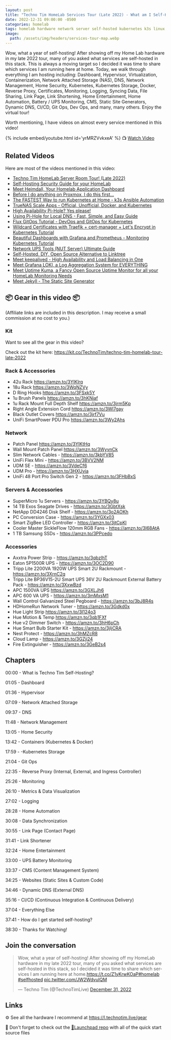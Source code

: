```yaml
---
layout: post
title: "Techno Tim HomeLab Services Tour (Late 2022) - What am I Self-Hosting in my HomeLab?"
date: 2022-12-31 09:00:00 -0500
categories: homelab
tags: homelab hardware network server self-hosted kubernetes k3s linux
image:
  path: /assets/img/headers/services-tour-map.webp
---
```


Wow, what a year of self-hosting! After showing off my Home Lab hardware in my late 2022 tour, many of you asked what services are self-hosted in this stack.   This is always a moving target so I decided it was time to share which services I am running here at home.  Today, we walk through everything I am hosting including:  Dashboard, Hypervisor, Virtualization, Containerization, Network Attached Storage (NAS), DNS, Network Management, Home Security, Kubernetes, Kubernetes Storage, Docker, Reverse Proxy, Certificates, Monitoring, Logging, Syncing Data, File Sharing, Link Page, Link Shortening, Home Entertainment, Home Automation, Battery / UPS Monitoring, CMS, Static Site Generators, Dynamic DNS, CI/CD, Git Ops, Dev Ops, and many, many others.  Enjoy the virtual tour!

Worth mentioning, I have videos on almost every service mentioned in this video!

{% include embed/youtube.html id='yrMRZVvkxeA' %}
📺 [Watch Video](https://www.youtube.com/watch?v=yrMRZVvkxeA)

## Related Videos

Here are most of the videos mentioned in this video:

- [Techno Tim HomeLab Server Room Tour! (Late 2022)](https://www.youtube.com/watch?v=dzh3so5wOro)
- [Self-Hosting Security Guide for your HomeLab](https://www.youtube.com/watch?v=Cs8yOmTJNYQ)
- [Meet Heimdall, Your Homelab Application Dashboard](https://www.youtube.com/watch?v=PA01Z6-z8Qs)
- [Before I do anything on Proxmox, I do this first...](https://www.youtube.com/watch?v=GoZaMgEgrHw)
- [The FASTEST Way to run Kubernetes at Home - k3s Ansible Automation](https://www.youtube.com/watch?v=CbkEWcUZ7zM)
- [TrueNAS Scale Apps - Official, Unofficial, Docker, and Kubernetes](https://www.youtube.com/watch?v=oafOky5GSzc)
- [High Availability Pi-Hole? Yes please!](https://www.youtube.com/watch?v=IFVYe3riDRA)
- [Using Pi-Hole for Local DNS - Fast, Simple, and Easy Guide](https://www.youtube.com/watch?v=kKsHo6r4_rc)
- [Flux GitOps Tutorial - DevOps and GitOps for Kubernetes](https://www.youtube.com/watch?v=PFLimPh5-wo)
- [Wildcard Certificates with Traefik + cert-manager + Let's Encrypt in Kubernetes Tutorial](https://www.youtube.com/watch?v=G4CmbYL9UPg)
- [Beautiful Dashboards with Grafana and Prometheus - Monitoring Kubernetes Tutorial](https://www.youtube.com/watch?v=fzny5uUaAeY)
- [Network UPS Tools (NUT Server) Ultimate Guide](https://www.youtube.com/watch?v=vyBP7wpN72c)
- [Self-Hosted, DIY, Open Source Alternative to Linktree](https://www.youtube.com/watch?v=42SqfI_AjXU)
- [Meet keepalived - High Availability and Load Balancing in One](https://www.youtube.com/watch?v=hPfk0qd4xEY)
- [Meet Grafana LOKI, a Log Aggregation System for EVERYTHING](https://www.youtube.com/watch?v=h_GGd7HfKQ8)
- [Meet Uptime Kuma, a Fancy Open Source Uptime Monitor for all your HomeLab Monitoring Needs](https://www.youtube.com/watch?v=r_A5NKkAqZM)
- [Meet Jekyll - The Static Site Generator](https://www.youtube.com/watch?v=F8iOU1ci19Q)

## 📦 Gear in this video 📦

(Affiliate links are included in this description. I may receive a small commission at no cost to you.)

### Kit

Want to see all the gear in this video?

Check out the kit here: <https://kit.co/TechnoTim/techno-tim-homelab-tour-late-2022>

### Rack & Accessories

- 42u Rack <https://amzn.to/3YIKlrq>
- 18u Rack <https://amzn.to/3WqNZVy>
- D Ring Hooks <https://amzn.to/3FSxk5Y>
- 1u Brush Panels <https://amzn.to/3hKNiaf>
- 1u Rack Mount Full Depth Shelf <https://amzn.to/3jrm5Kp>
- Right Angle Extension Cord <https://amzn.to/3Wl7gay>
- Black Outlet Covers <https://amzn.to/3jrf7Vu>
- UniFi SmartPower PDU Pro <https://amzn.to/3Wy2Ahs>

### Network

- Patch Panel <https://amzn.to/3YIKtHq>
- Wall Mount Patch Panel <https://amzn.to/3WyvnCk>
- Slim Network Cables - <https://amzn.to/3kbYV85>
- UniFi Flex Mini - <https://amzn.to/3BVV2NM>
- UDM SE - <https://amzn.to/3VdeCf6>
- UDM Pro - <https://amzn.to/3HXUvia>
- UniFi 48 Port Pro Switch Gen 2 - <https://amzn.to/3FHbBxS>

### Servers & Accessories

- SuperMicro 1u Servers - <https://amzn.to/3YBQy8u>
- 14 TB Exos Seagate Drives - <https://amzn.to/3GbtXsk>
- NetApp DD4246 Disk Shelf - <https://amzn.to/3o2AOKh>
- PC Conversion Case - <https://amzn.to/3YGXx03>
- Smart ZigBee LED Controller - <https://amzn.to/3jtCpKI>
- Cooler Master SickleFlow 120mm RGB Fans - <https://amzn.to/3I68AtA>
- 1 TB Samsung SSDs - <https://amzn.to/3PPcedo>

### Accessories

- Axxtra Power Strip - <https://amzn.to/3qbzIhT>
- Eaton 5P1500R UPS - <https://amzn.to/3OC2D90>
- Tripp Lite 2200VA 1920W UPS Smart 2U Rackmount - <https://amzn.to/3XrnC2q>
- Tripp Lite BP36V15-2U Smart UPS 36V 2U Rackmount External Battery Pack - <https://amzn.to/3XxwBzd>
- APC 1500VA UPS <https://amzn.to/3GXLJh6>
- APC 600 VA UPS - <https://amzn.to/3mMxsM1>
- Wall Control Galvanized Steel Pegboard - <https://amzn.to/3bJ8R4s>
- HDHomeRun Network Tuner - <https://amzn.to/3Gdkd0x>
- Hue Light Strip <https://amzn.to/3I124o3>
- Hue Motion & Temp <https://amzn.to/3qb1FXf>
- Hue v2 Dimmer Switch - <https://amzn.to/3hH6pCh>
- Hue Smart Bulb Starter Kit - <https://amzn.to/3jljCRA>
- Nest Protect - <https://amzn.to/3hMZcR8>
- Cloud Lamp - <https://amzn.to/3GZji24>
- Fire Extinguisher - <https://amzn.to/3GeB2s4>

## Chapters

00:00 - What is Techno Tim Self-Hosting?

01:05 - Dashboard

01:36 - Hypervisor

07:09 - Network Attached Storage

09:37 - DNS

11:48 - Network Management

13:05 - Home Security

13:42 - Containers (Kubernetes & Docker)

17:59 - -Kubernetes Storage

21:04 - Git Ops

22:35 - Reverse Proxy (Internal, External, and Ingress Controller)

25:26 - Monitoring

26:10 - Metrics & Data Visualization

27:02 - Logging

28:28 - Home Automation

30:08 - Data Synchronization

30:55 - Link  Page (Contact Page)

31:41 - Link Shortener

32:24 - Home Entertainment

33:00 - UPS Battery Monitoring

33:37 - CMS (Content Management System)

34:25 - Websites (Static Sites & Custom Code)

34:46 - Dynamic DNS (External DNS)

35:16 - CI/CD (Continuous Integration & Continuous Delivery)

37:04 - Everything Else

37:41 - How do I get started self-hosting?

38:30 - Thanks for Watching!

## Join the conversation

<blockquote class="twitter-tweet" data-dnt="true" data-theme="dark"><p lang="en" dir="ltr">Wow, what a year of self-hosting! After showing off my HomeLab hardware in my late 2022 tour, many of you asked what services are self-hosted in this stack, so I decided it was time to share which services I am running here at home.<a href="https://t.co/Z1yKrwKOaP">https://t.co/Z1yKrwKOaP</a><a href="https://twitter.com/hashtag/homelab?src=hash&amp;ref_src=twsrc%5Etfw">#homelab</a> <a href="https://twitter.com/hashtag/selfhosted?src=hash&amp;ref_src=twsrc%5Etfw">#selfhosted</a> <a href="https://t.co/JW2WdvuIQM">pic.twitter.com/JW2WdvuIQM</a></p>&mdash; Techno Tim (@TechnoTimLive) <a href="https://twitter.com/TechnoTimLive/status/1609225385522204673?ref_src=twsrc%5Etfw">December 31, 2022</a></blockquote> <script async src="https://platform.twitter.com/widgets.js" charset="utf-8"></script>

## Links

⚙️ See all the hardware I recommend at <https://l.technotim.live/gear>

🚀 Don't forget to check out the [🚀Launchpad repo](https://l.technotim.live/quick-start) with all of the quick start source files
